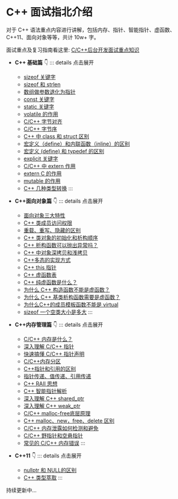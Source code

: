 # C++ 面试指北介绍

对于 C++ 语法重点内容进行讲解，包括内存、指针、智能指针、虚函数、C++11、面向对象等等，共计 10w+ 字。

面试重点及复习指南看这里: [C/C++后台开发面试重点知识](https://csguide.cn/cpp/)

- **C++ 基础篇** 👇
::: details 点击展开
  - [sizeof 关键字](https://csguide.cn/cpp/basics/sizeof.html)
  - [sizeof 和 strlen](https://csguide.cn/cpp/basics/sizeof_and_strlen.html)
  - [数组做参数退化为指针](https://csguide.cn/cpp/basics/array_and_pointer.html)
  - [const 关键字](https://csguide.cn/cpp/basics/const.html)
  - [static 关键字](https://csguide.cn/cpp/basics/static.html)
  - [volatile 的作用](https://csguide.cn/cpp/basics/volatile.html)
  - [C/C++ 字节对齐](https://csguide.cn/cpp/basics/byte_alignment.html)
  - [C/C++ 字节序](https://csguide.cn/cpp/basics/byte_order.html)
  - [C++ 中 class 和 struct 区别](https://csguide.cn/cpp/basics/class_and_struct.html)
  - [宏定义（define）和内联函数（inline）的区别](https://csguide.cn/cpp/basics/define_and_inline.html)
  - [宏定义 (define) 和 typedef 的区别](https://csguide.cn/cpp/basics/define_and_typedef.html)
  - [explicit 关键字](https://csguide.cn/cpp/basics/explicit.html)
  - [C/C++ 中 extern 作用](https://csguide.cn/cpp/basics/extern.html)
  - [extern C 的作用](https://csguide.cn/cpp/basics/extern_c.html)
  - [mutable 的作用](https://csguide.cn/cpp/basics/mutable.html)
  - [C++ 几种类型转换](https://csguide.cn/cpp/basics/type_conversions.html)
:::


- **C++面向对象篇** 👇
::: details 点击展开
  - [面向对象三大特性](https://csguide.cn/cpp/object_oriented/features_object-oriented.html)
  - [C++ 类成员访问权限](https://csguide.cn/cpp/object_oriented/member_accessibility.html)
  - [重载、重写、隐藏的区别](https://csguide.cn/cpp/object_oriented/overloading_overriding_and_hiding.html)
  - [C++ 类对象的初始化和析构顺序](https://csguide.cn/cpp/object_oriented/initialization_and_destruction_order.html)
  - [C++ 析构函数可以抛出异常吗？](https://csguide.cn/cpp/object_oriented/can_destructors_throw_exceptions.html)
  - [C++ 中对象深拷贝和浅拷贝](https://csguide.cn/cpp/object_oriented/deep_copy_and_shallow_copy.html)
  - [C++多态的实现方式](https://csguide.cn/cpp/object_oriented/polymorphism_in_cplusplus.html)
  - [C++ this 指针](https://csguide.cn/cpp/object_oriented/this.html)
  - [C++ 虚函数表](https://csguide.cn/cpp/object_oriented/virtual_function.html)
  - [C++ 纯虚函数是什么？](https://csguide.cn/cpp/object_oriented/pure_virtual_function.html)
  - [为什么 C++ 构造函数不能是虚函数？](https://csguide.cn/cpp/object_oriented/why_constructor_cannot_be_virtual.html)
  - [为什么 C++ 基类析构函数需要是虚函数？](https://csguide.cn/cpp/object_oriented/why_destructor_be_virtual.html)
  - [为什么C++的成员模板函数不能是 virtual](https://csguide.cn/cpp/object_oriented/why_template_cannot_be_virtual.html)
  - [sizeof 一个空类大小是多大](https://csguide.cn/cpp/object_oriented/size_of_an_empty_class.html)
:::

- **C++内存管理篇** 👇
::: details 点击展开
  - [C/C++ 内存是什么？](https://csguide.cn/cpp/memory/what_is_memory.html)
  - [深入理解 C/C++ 指针](https://csguide.cn/cpp/memory/understanding_of_pointers.html)
  - [快速搞懂 C/C++ 指针声明](https://csguide.cn/cpp/memory/pointer_declaration.html)
  - [C/C++内存分区](https://csguide.cn/cpp/memory/cpp_memory_partition.html)
  - [C++指针和引用的区别](https://csguide.cn/cpp/memory/difference_of_pointers_and_ref.html)
  - [指针传递、值传递、引用传递](https://csguide.cn/cpp/memory/function_argument_passing.html)
  - [C++ RAII 思想](https://csguide.cn/cpp/memory/raii_in_cpp.html)
  - [C++ 智能指针解析](https://csguide.cn/cpp/memory/smart_pointers.html)
  - [深入理解 C++ shared_ptr](https://csguide.cn/cpp/memory/shared_ptr.html)
  - [深入理解 C++ weak_ptr](https://csguide.cn/cpp/memory/how_to_understand_weak_ptr.html)
  - [C/C++ malloc-free底层原理](https://csguide.cn/cpp/memory/malloc_free.html)
  - [C++ malloc、new，free、delete 区别](https://csguide.cn/cpp/memory/malloc_and_new.html)
  - [C/C++ 内存泄露如何检测和避免](https://csguide.cn/cpp/memory/memory_leak.html)
  - [C/C++ 野指针和空悬指针](https://csguide.cn/cpp/memory/dangling_pointers.html)
  - [常见的 C/C++ 内存错误](https://csguide.cn/cpp/memory/memory_errors.html)
:::

- **C++11** 👇
::: details 点击展开
  - [nullptr 和 NULL的区别](https://csguide.cn/cpp/modern_cpp/nullptr.html)
  - [C++ 类型萃取](https://csguide.cn/cpp/modern_cpp/type_traits.html)
:::

持续更新中...
